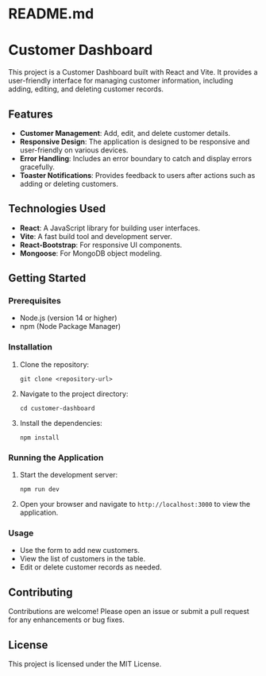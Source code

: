# README.md

# Customer Dashboard

This project is a Customer Dashboard built with React and Vite. It provides a user-friendly interface for managing customer information, including adding, editing, and deleting customer records.

## Features

- **Customer Management**: Add, edit, and delete customer details.
- **Responsive Design**: The application is designed to be responsive and user-friendly on various devices.
- **Error Handling**: Includes an error boundary to catch and display errors gracefully.
- **Toaster Notifications**: Provides feedback to users after actions such as adding or deleting customers.

## Technologies Used

- **React**: A JavaScript library for building user interfaces.
- **Vite**: A fast build tool and development server.
- **React-Bootstrap**: For responsive UI components.
- **Mongoose**: For MongoDB object modeling.

## Getting Started

### Prerequisites

- Node.js (version 14 or higher)
- npm (Node Package Manager)

### Installation

1. Clone the repository:
   ```
   git clone <repository-url>
   ```
2. Navigate to the project directory:
   ```
   cd customer-dashboard
   ```
3. Install the dependencies:
   ```
   npm install
   ```

### Running the Application

1. Start the development server:
   ```
   npm run dev
   ```
2. Open your browser and navigate to `http://localhost:3000` to view the application.

### Usage

- Use the form to add new customers.
- View the list of customers in the table.
- Edit or delete customer records as needed.

## Contributing

Contributions are welcome! Please open an issue or submit a pull request for any enhancements or bug fixes.

## License

This project is licensed under the MIT License.